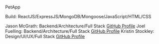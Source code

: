PetApp

Build: ReactJS/ExpressJS/MongoDB/Mongoose/JavaScript/HTML/CSS

Jason McGrath: Backend/Architecture/Full Stack [GitHub Profile](www.github/jnomad21)
Joel Fuelling: Backend/Architecture/Full Stack [GitHub Profile](www.github/joelfuelling)
Kristin Stockley: Design/UI/UX/Full Stack [GitHub Profile](www.github/kristinstockley)

